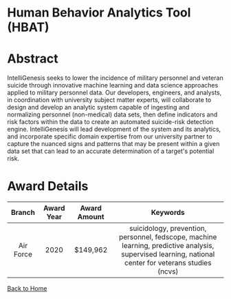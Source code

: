 
Human Behavior Analytics Tool (HBAT)
====================================

# Abstract


IntelliGenesis seeks to lower the incidence of military personnel and veteran suicide through innovative machine learning and data science approaches applied to military personnel data. Our developers, engineers, and analysts, in coordination with university subject matter experts, will collaborate to design and develop an analytic system capable of ingesting and normalizing personnel (non-medical) data sets, then define indicators and risk factors within the data to create an automated suicide-risk detection engine. IntelliGenesis will lead development of the system and its analytics, and incorporate specific domain expertise from our university partner to capture the nuanced signs and patterns that may be present within a given data set that can lead to an accurate determination of a target's potential risk.  

# Award Details

|Branch|Award Year|Award Amount|Keywords|
| :---: | :---: | :---: | :---: |
|Air Force|2020|$149,962|suicidology, prevention, personnel, fedscope, machine learning, predictive analysis, supervised learning, national center for veterans studies (ncvs)|
  
  


[Back to Home](https://github.com/chrischow/dod_sbir_awards/Reports/DJ/#1589)